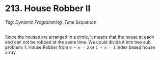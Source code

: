 # 213. House Robber II

###### Tag: Dynamic Programming, Time Sequence

Since the houses are arranged in a circle, it means that the house at each end can not be robbed at the same time. We could divide it into two sub problem: 1. House Robber from `0 ~ n - 2` or `1 ~ n - 1` index
based house array
